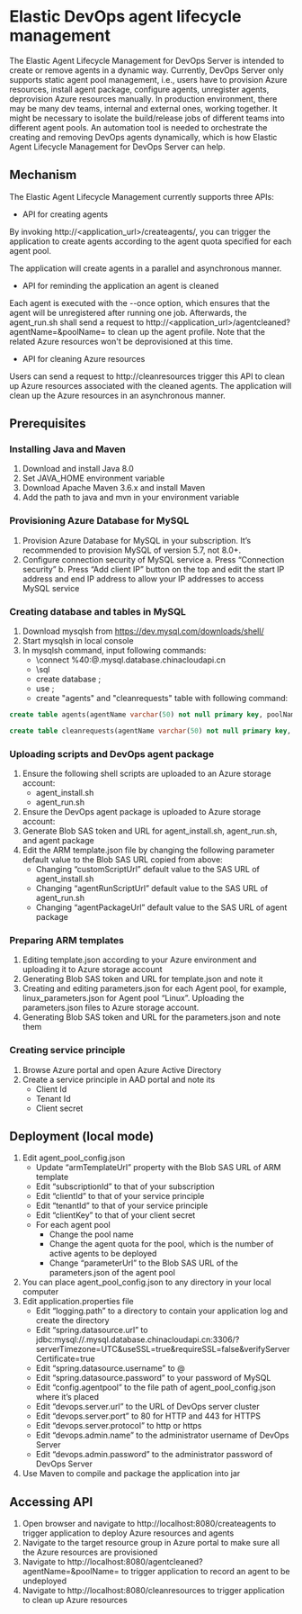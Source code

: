# Elastic DevOps agent lifecycle management

The Elastic Agent Lifecycle Management for DevOps Server is intended to create or remove agents in a dynamic way. Currently, DevOps Server only supports static agent pool management, i.e., users have to provision Azure resources, install agent package, configure agents, unregister agents, deprovision Azure resources manually. In production environment, there may be many dev teams, internal and external ones, working together. It might be necessary to isolate the build/release jobs of different teams into different agent pools. An automation tool is needed to orchestrate the creating and removing DevOps agents dynamically, which is how Elastic Agent Lifecycle Management for DevOps Server can help.

## Mechanism
The Elastic Agent Lifecycle Management currently supports three APIs:

* API for creating agents

By invoking http://<application_url>/createagents/, you can trigger the application to create agents according to the  agent quota specified for each agent pool.

The application will create agents in a parallel and asynchronous manner.

* API for reminding the application an agent is cleaned

Each agent is executed with the --once option, which ensures that the agent will be unregistered after running one job. Afterwards, the agent_run.sh shall send a request to http://<application_url>/agentcleaned?agentName=<agentName>&poolName=<poolName> to clean up the agent profile. Note that the related Azure resources won't be deprovisioned at this time.

* API for cleaning Azure resources

Users can send a request to http://cleanresources trigger this API to clean up Azure resources associated with the cleaned agents. The application will clean up the Azure resources in an asynchronous manner.

## Prerequisites

### Installing Java and Maven
1. Download and install Java 8.0
2. Set JAVA_HOME environment variable
3. Download Apache Maven 3.6.x and install Maven
4. Add the path to java and mvn in your environment variable

### Provisioning Azure Database for MySQL
1.	Provision Azure Database for MySQL in your subscription. It’s recommended to provision MySQL of version 5.7, not 8.0+.
2.	Configure connection security of MySQL service
    a.	Press “Connection security” 
    b.	Press “Add client IP” button on the top and edit the start IP address and end IP address to allow your IP addresses to access MySQL service

### Creating database and tables in MySQL
1.	Download mysqlsh from https://dev.mysql.com/downloads/shell/
2.	Start mysqlsh in local console
3.	In mysqlsh command, input following commands:
    - \connect <userName>%40<serverName>:<password>@<serverName>.mysql.database.chinacloudapi.cn
    - \sql
    - create database <dbName>;
    - use <dbName>;
    - create "agents" and "cleanrequests" table with following command:

```sql
create table agents(agentName varchar(50) not null primary key, poolName varchar(50) not null, resourceGroupName varchar(50) not null, vmName varchar(50) not null);
```
    
```sql
create table cleanrequests(agentName varchar(50) not null primary key, poolName varchar(50) not null, vmName varchar(50) not null, resourceGroupName varchar(50) not null, requestTime varchar(35) not null);
```

### Uploading scripts and DevOps agent package
1. Ensure the following shell scripts are uploaded to an Azure storage account:
    - agent_install.sh
    - agent_run.sh
2. Ensure the DevOps agent package is uploaded to Azure storage account:
3. Generate Blob SAS token and URL for agent_install.sh, agent_run.sh, and agent package
4. Edit the ARM template.json file by changing the following parameter default value to the Blob SAS URL copied from above:
    -	Changing “customScriptUrl” default value to the SAS URL of agent_install.sh
    -	Changing “agentRunScriptUrl” default value to the SAS URL of agent_run.sh
    -	Changing “agentPackageUrl” default value to the SAS URL of agent package

### Preparing ARM templates
1. Editing template.json according to your Azure environment and uploading it to Azure storage account
2. Generating Blob SAS token and URL for template.json and note it
3. Creating and editing parameters.json for each Agent pool, for example, linux_parameters.json for Agent pool “Linux”. Uploading the parameters.json files to Azure storage account.
4. Generating Blob SAS token and URL for the parameters.json and note them

### Creating service principle
1. Browse Azure portal and open Azure Active Directory
2. Create a service principle in AAD portal and note its
    - Client Id
    - Tenant Id
    - Client secret

## Deployment (local mode)
1. Edit agent_pool_config.json
   - Update “armTemplateUrl” property with the Blob SAS URL of ARM template
   - Edit “subscriptionId” to that of your subscription
   - Edit “clientId” to that of your service principle
   - Edit “tenantId” to that of your service principle
   - Edit “clientKey” to that of your client secret
   - For each agent pool
     - Change the pool name
     - Change the agent quota for the pool, which is the number of active agents to be deployed
     - Change “parameterUrl” to the Blob SAS URL of the parameters.json of the agent pool
2. You can place agent_pool_config.json to any directory in your local computer
3. Edit application.properties file 
   - Edit “logging.path” to a directory to contain your application log and create the directory
   - Edit “spring.datasource.url” to jdbc:mysql://<serverName>.mysql.database.chinacloudapi.cn:3306/<dbName>?serverTimezone=UTC&useSSL=true&requireSSL=false&verifyServerCertificate=true
   - Edit “spring.datasource.username” to <userName>@<serverName>
   - Edit “spring.datasource.password” to your password of MySQL
   - Edit “config.agentpool” to the file path of agent_pool_config.json where it’s placed
   - Edit “devops.server.url” to the URL of DevOps server cluster
   - Edit “devops.server.port” to 80 for HTTP and 443 for HTTPS
   - Edit “devops.server.protocol” to http or https
   - Edit “devops.admin.name” to the administrator username of DevOps Server
   - Edit “devops.admin.password” to the administrator password of DevOps Server
4. Use Maven to compile and package the application into jar

## Accessing API
1. Open browser and navigate to http://localhost:8080/createagents to trigger application to deploy Azure resources and agents
2. Navigate to the target resource group in Azure portal to make sure all the Azure resources are provisioned
3. Navigate to http://localhost:8080/agentcleaned?agentName=<agentName>&poolName=<poolName> to trigger application to record an agent to be undeployed
4. Navigate to http://localhost:8080/cleanresources to trigger application to clean up Azure resources
